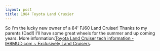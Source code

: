 ```yaml
--- 
layout: post
title: 1984 Toyota Land Crusier
---
```

So I'm the lucky new owner of a 84' FJ60 Land Cruiser! Thanks to my parents (Dad!) I'll have some great wheels for the summer and up coming years. More information:<a href="http://www.ih8mud.com/">Toyota Land Cruiser tech information - IH8MUD.com ~ Exclusively Land Cruisers</a>.

